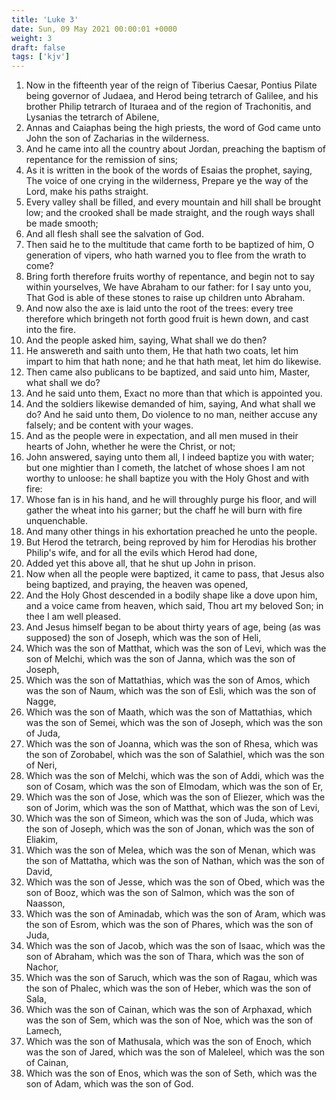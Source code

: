 ```yaml
---
title: 'Luke 3'
date: Sun, 09 May 2021 00:00:01 +0000
weight: 3
draft: false
tags: ['kjv'] 
---
```


1. Now in the fifteenth year of the reign of Tiberius Caesar, Pontius Pilate being governor of Judaea, and Herod being tetrarch of Galilee, and his brother Philip tetrarch of Ituraea and of the region of Trachonitis, and Lysanias the tetrarch of Abilene,
2. Annas and Caiaphas being the high priests, the word of God came unto John the son of Zacharias in the wilderness.
3. And he came into all the country about Jordan, preaching the baptism of repentance for the remission of sins;
4. As it is written in the book of the words of Esaias the prophet, saying, The voice of one crying in the wilderness, Prepare ye the way of the Lord, make his paths straight.
5. Every valley shall be filled, and every mountain and hill shall be brought low; and the crooked shall be made straight, and the rough ways shall be made smooth;
6. And all flesh shall see the salvation of God.
7. Then said he to the multitude that came forth to be baptized of him, O generation of vipers, who hath warned you to flee from the wrath to come?
8. Bring forth therefore fruits worthy of repentance, and begin not to say within yourselves, We have Abraham to our father: for I say unto you, That God is able of these stones to raise up children unto Abraham.
9. And now also the axe is laid unto the root of the trees: every tree therefore which bringeth not forth good fruit is hewn down, and cast into the fire.
10. And the people asked him, saying, What shall we do then?
11. He answereth and saith unto them, He that hath two coats, let him impart to him that hath none; and he that hath meat, let him do likewise.
12. Then came also publicans to be baptized, and said unto him, Master, what shall we do?
13. And he said unto them, Exact no more than that which is appointed you.
14. And the soldiers likewise demanded of him, saying, And what shall we do? And he said unto them, Do violence to no man, neither accuse any falsely; and be content with your wages.
15. And as the people were in expectation, and all men mused in their hearts of John, whether he were the Christ, or not;
16. John answered, saying unto them all, I indeed baptize you with water; but one mightier than I cometh, the latchet of whose shoes I am not worthy to unloose: he shall baptize you with the Holy Ghost and with fire:
17. Whose fan is in his hand, and he will throughly purge his floor, and will gather the wheat into his garner; but the chaff he will burn with fire unquenchable.
18. And many other things in his exhortation preached he unto the people.
19. But Herod the tetrarch, being reproved by him for Herodias his brother Philip's wife, and for all the evils which Herod had done,
20. Added yet this above all, that he shut up John in prison.
21. Now when all the people were baptized, it came to pass, that Jesus also being baptized, and praying, the heaven was opened,
22. And the Holy Ghost descended in a bodily shape like a dove upon him, and a voice came from heaven, which said, Thou art my beloved Son; in thee I am well pleased.
23. And Jesus himself began to be about thirty years of age, being (as was supposed) the son of Joseph, which was the son of Heli,
24. Which was the son of Matthat, which was the son of Levi, which was the son of Melchi, which was the son of Janna, which was the son of Joseph,
25. Which was the son of Mattathias, which was the son of Amos, which was the son of Naum, which was the son of Esli, which was the son of Nagge,
26. Which was the son of Maath, which was the son of Mattathias, which was the son of Semei, which was the son of Joseph, which was the son of Juda,
27. Which was the son of Joanna, which was the son of Rhesa, which was the son of Zorobabel, which was the son of Salathiel, which was the son of Neri,
28. Which was the son of Melchi, which was the son of Addi, which was the son of Cosam, which was the son of Elmodam, which was the son of Er,
29. Which was the son of Jose, which was the son of Eliezer, which was the son of Jorim, which was the son of Matthat, which was the son of Levi,
30. Which was the son of Simeon, which was the son of Juda, which was the son of Joseph, which was the son of Jonan, which was the son of Eliakim,
31. Which was the son of Melea, which was the son of Menan, which was the son of Mattatha, which was the son of Nathan, which was the son of David,
32. Which was the son of Jesse, which was the son of Obed, which was the son of Booz, which was the son of Salmon, which was the son of Naasson,
33. Which was the son of Aminadab, which was the son of Aram, which was the son of Esrom, which was the son of Phares, which was the son of Juda,
34. Which was the son of Jacob, which was the son of Isaac, which was the son of Abraham, which was the son of Thara, which was the son of Nachor,
35. Which was the son of Saruch, which was the son of Ragau, which was the son of Phalec, which was the son of Heber, which was the son of Sala,
36. Which was the son of Cainan, which was the son of Arphaxad, which was the son of Sem, which was the son of Noe, which was the son of Lamech,
37. Which was the son of Mathusala, which was the son of Enoch, which was the son of Jared, which was the son of Maleleel, which was the son of Cainan,
38. Which was the son of Enos, which was the son of Seth, which was the son of Adam, which was the son of God.
